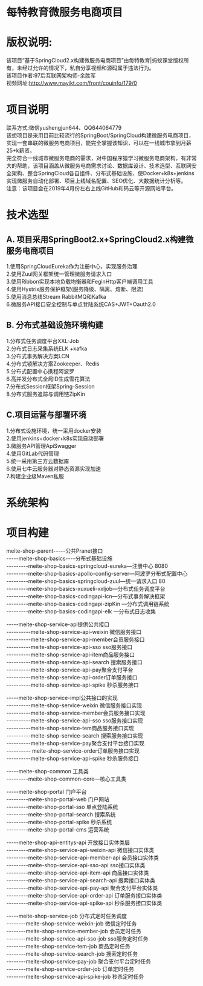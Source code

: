 # 每特教育微服务电商项目
# 版权说明:
该项目“基于SpringCloud2.x构建微服务电商项目”由每特教育|蚂蚁课堂版权所有，未经过允许的情况下，私自分享视频和源码属于违法行为。<br> 
该项目作者:97后互联网架构师-余胜军 <br> 
视频网址:http://www.mayikt.com/front/couinfo/179/0 <br> 
# 项目说明
联系方式:微信yushengjun644、QQ644064779<br> 该想项目是采用目前比较流行的SpringBoot/SpringCloud构建微服务电商项目，实现一套串联的微服务电商项目，能完全掌握该知识，可以在一线城市拿到月薪25+k薪资。<br> 
完全符合一线城市微服务电商的需求，对中国程序猿学习微服务电商架构，有非常大的帮助，该项目涵盖从微服务电商需求讨论、数据库设计、技术选型、互联网安全架构、整合SpringCloud各自组件、分布式基础设施、使Docker+k8s+jenkins实现微服务自动化部署、项目上线域名配置、SEO优化、大数据统计分析等。<br> 
注意：该项目会在2019年4月份左右上线GitHub和码云等开源网站平台。
# 技术选型

## A. 项目采用SpringBoot2.x+SpringCloud2.x构建微服务电商项目
1.使用SpringCloudEureka作为注册中心，实现服务治理<br> 
2.使用Zuul网关框架统一管理微服务请求入口<br> 
3.使用Ribbon实现本地负载均衡器和FeginHttp客户端调用工具<br> 
4.使用Hystrix服务保护框架(服务降级、隔离、熔断、限流)<br> 
5.使用消息总线Stream RabbitMQ和Kafka<br> 
6.微服务API接口安全控制与单点登陆系统CAS+JWT+Oauth2.0<br> 
## B. 分布式基础设施环境构建
1.分布式任务调度平台XXL-Job<br> 
2.分布式日志采集系统ELK +kafka<br> 
3.分布式事务解决方案LCN <br> 
4.分布式锁解决方案Zookeeper、Redis<br> 
5.分布式配置中心携程阿波罗 <br> 
6.高并发分布式全局ID生成雪花算法<br> 
7.分布式Session框架Spring-Session<br> 
8.分布式服务追踪与调用链ZipKin  <br> 

## C.项目运营与部署环境
1.分布式设施环境，统一采用docker安装<br> 
2.使用jenkins+docker+k8s实现自动部署 <br> 
3.微服务API管理ApiSwagger<br> 
4.使用GitLab代码管理 <br> 
5.统一采用第三方云数据库<br> 
6.使用七牛云服务器对静态资源实现加速<br> 
7.构建企业级Maven私服<br> 

# 系统架构


# 项目构建

meite-shop-parent-----公共Pranet接口<br> 
-----meite-shop-basics----分布式基础设施<br> 
---------meite-shop-basics-springcloud-eureka—注册中心 8080<br> 
---------meite-shop-basics-apollo-config-server—阿波罗分布式配置中心<br> 
---------meite-shop-basics-springcloud-zuul—统一请求入口 80<br> 
---------meite-shop-basics-xuxueli-xxljob—分布式任务调度平台<br> 
---------meite-shop-basics-codingapi-lcn—分布式事务解决框架<br> 
---------meite-shop-basics-codingapi-zipKin  —分布式调用链系统<br> 
---------meite-shop-basics-codingapi-elk  —分布式日志收集<br> 

-----meite-shop-service-api提供公共接口<br> 
----------meite-shop-service-api-weixin 微信服务接口<br> 
----------meite-shop-service-api-member会员服务接口<br> 
----------meite-shop-service-api-sso  sso服务接口<br> 
----------meite-shop-service-api-item商品服务接口<br> 
----------meite-shop-service-api-search 搜索服务接口<br> 
----------meite-shop-service-api-pay聚合支付平台<br> 
----------meite-shop-service-api-order订单服务接口<br> 
----------meite-shop-service-api-spike 秒杀服务接口<br> 

-----meite-shop-service-impl公共接口的实现<br> 
----------meite-shop-service-weixin 微信服务接口实现<br> 
----------meite-shop-service-member会员服务接口实现<br> 
----------meite-shop-service-api-sso  sso服务接口实现<br> 
----------meite-shop-service-tem商品服务接口实现<br> 
----------meite-shop-service-search 搜索服务接口实现<br> 
----------meite-shop-service-pay聚合支付平台接口实现<br> 
---------- meite-shop-service-order订单服务接口实现<br> 
----------meite-shop-service-api-spike 秒杀服务接口<br> 

-----meite-shop-common 工具类<br> 
---------meite-shop-common-core—核心工具类<br> 

-----meite-shop-portal 门户平台<br> 
---------meite-shop-portal-web 门户网站 <br> 
---------meite-shop-portal-sso 单点登陆系统 <br> 
---------meite-shop-portal-search 搜索系统<br> 
---------meite-shop-portal-spike 秒杀系统<br> 
---------meite-shop-portal-cms 运营系统 <br> 

-----meite-shop-api-entitys-api 开放接口实体类层<br> 
---------meite-shop-service-api-weixin-api 微信接口实体类<br> 
---------meite-shop-service-api-member-api 会员接口实体类<br> 
---------meite-shop-service-api-sso-api  sso接口实体类<br> 
---------meite-shop-service-api-item-api 商品接口实体类<br> 
---------meite-shop-service-api-search-api 搜索接口实体类<br> 
---------meite-shop-service-api-pay-api 聚合支付平台实体类<br> 
---------meite-shop-service-api-order-api 订单服务接口实体类<br> 
---------meite-shop-service-api-spike-api  秒杀服务接口实体类<br> 

-----meite-shop-service-job 分布式定时任务调度<br> 
--------meite-shop-service-weixin-job 微信定时任务<br>
--------meite-shop-service-member-job 会员定时任务<br> 
--------meite-shop-service-api-sso-job  sso服务定时任务<br> 
--------meite-shop-service-tem-job 商品定时任务<br> 
--------meite-shop-service-search-job 搜索定时任务<br> 
--------meite-shop-service-pay-job 聚合支付平台定时任务<br> 
--------meite-shop-service-order-job 订单定时任务<br> 
--------meite-shop-service-api-spike-job 秒杀定时任务<br> 


